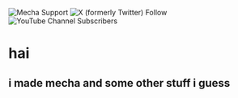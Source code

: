![Mecha Support](https://rbg.brandgrandreal.is-a.dev/s/01HPNE77CWQ2EHDF6Z5BJK8JZM)
![X (formerly Twitter) Follow](https://img.shields.io/twitter/follow/2vwwGD?style=for-the-badge)
![YouTube Channel Subscribers](https://img.shields.io/youtube/channel/subscribers/UCTnC1g3ItnXDEArVcjZjKGQ?style=for-the-badge)


# hai 



## i made mecha and some other stuff i guess
